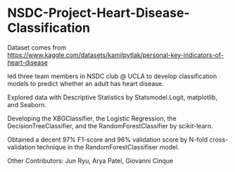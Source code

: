 # NSDC-Project-Heart-Disease-Classification
Dataset comes from https://www.kaggle.com/datasets/kamilpytlak/personal-key-indicators-of-heart-disease

led three team members in NSDC club @ UCLA to develop classification models to predict whether an adult has 
heart disease.

Explored data with Descriptive Statistics by Statsmodel.Logit, matplotlib, and Seaborn.

Developing the XBGClassifier, the Logistic Regression, the DecisionTreeClassifier, and the RandomForestClassifier by scikit-learn.

Obtained a decent 97% F1-score and 96% validation score by N-fold cross-validation technique in the RandomForestClassifiser model.

Other Contributors: Jun Ryu, Arya Patel, Giovanni Cinque
